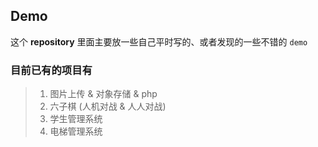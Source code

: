 ## Demo
这个 **repository** 里面主要放一些自己平时写的、或者发现的一些不错的 `demo`
### 目前已有的项目有
> 1. 图片上传 & 对象存储 & php
> 2. 六子棋 (人机对战 & 人人对战)
> 3. 学生管理系统
> 4. 电梯管理系统